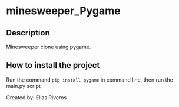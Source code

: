 # minesweeper_Pygame

## Description

Minesweeper clone using pygame.

## How to install the project

Run the command ```pip install pygame``` in command line, then run the main.py script


Created by: Elias Riveros
